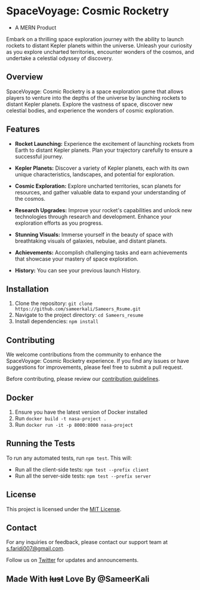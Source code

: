 # SpaceVoyage: Cosmic Rocketry
 - A MERN Product

Embark on a thrilling space exploration journey with the ability to launch rockets to distant Kepler planets within the universe. Unleash your curiosity as you explore uncharted territories, encounter wonders of the cosmos, and undertake a celestial odyssey of discovery.

## Overview

SpaceVoyage: Cosmic Rocketry is a space exploration game that allows players to venture into the depths of the universe by launching rockets to distant Kepler planets. Explore the vastness of space, discover new celestial bodies, and experience the wonders of cosmic exploration.

## Features

- **Rocket Launching:** Experience the excitement of launching rockets from Earth to distant Kepler planets. Plan your trajectory carefully to ensure a successful journey.

- **Kepler Planets:** Discover a variety of Kepler planets, each with its own unique characteristics, landscapes, and potential for exploration.

- **Cosmic Exploration:** Explore uncharted territories, scan planets for resources, and gather valuable data to expand your understanding of the cosmos.

- **Research Upgrades:** Improve your rocket's capabilities and unlock new technologies through research and development. Enhance your exploration efforts as you progress.

- **Stunning Visuals:** Immerse yourself in the beauty of space with breathtaking visuals of galaxies, nebulae, and distant planets.

- **Achievements:** Accomplish challenging tasks and earn achievements that showcase your mastery of space exploration.
- **History:** You can see your previous launch History.

## Installation

1. Clone the repository: `git clone https://github.com/sameerkali/Sameers_Rsume.git`
2. Navigate to the project directory: `cd Sameers_resume`
3. Install dependencies: `npm install`



## Contributing

We welcome contributions from the community to enhance the SpaceVoyage: Cosmic Rocketry experience. If you find any issues or have suggestions for improvements, please feel free to submit a pull request.

Before contributing, please review our [contribution guidelines](https://github.com/jessesquires/.github/blob/main/CONTRIBUTING.md).

## Docker

1. Ensure you have the latest version of Docker installed
2. Run `docker build -t nasa-project .`
3. Run `docker run -it -p 8000:8000 nasa-project`

## Running the Tests

To run any automated tests, run `npm test`. This will: 
* Run all the client-side tests: `npm test --prefix client`
* Run all the server-side tests: `npm test --prefix server` 


## License

This project is licensed under the [MIT License](LICENSE).

## Contact

For any inquiries or feedback, please contact our support team at s.faridi007@gmail.com.

Follow us on [Twitter](https://twitter.com/Sameer_faridi_) for updates and announcements.

## Made With ~~lust~~ Love By @SameerKali
